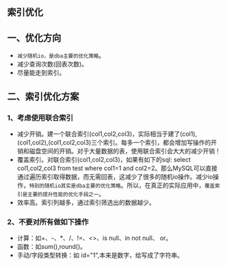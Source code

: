 ## 索引优化
## 一、优化方向
* `减少随机io，是dba主要的优化策略`。
* 减少查询次数(回表次数)。
* 尽量能走到索引。

## 二、索引优化方案
### 1、考虑使用联合索引
* 减少开销。建一个联合索引(col1,col2,col3)，实际相当于建了(col1),(col1,col2),(col1,col2,col3)三个索引。每多一个索引，都会增加写操作的开销和磁盘空间的开销。对于大量数据的表，使用联合索引会大大的减少开销！
* 覆盖索引。对联合索引(col1,col2,col3)，如果有如下的sql: select col1,col2,col3 from test where col1=1 and col2=2。那么MySQL可以直接通过遍历索引取得数据，而无需回表，这减少了很多的随机io操作。减少io操作，`特别的随机io其实是dba主要的优化策略`。所以，在真正的实际应用中，`覆盖索引是主要的提升性能的优化手段之一`。
* 效率高。索引列越多，通过索引筛选出的数据越少。

### 2、不要对所有做如下操作
* 计算：如+、-、*、/、!=、<>、is null、in not null、 or。
* 函数：如sum(),round()。
* 手动/字段类型转换：如 id="1",本来是数字，给写成了字符串。


